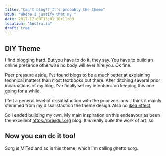 ```yaml
---
title: "Can't blog?? It's probably the theme"
stub: "Where I justify that my "
date: 2017-12-09T13:01:10+11:00
location: "Australia"
draft: true
---
```


## DIY Theme

I find blogging hard. But you have to do it, they say. You have to build an online presence otherwise no body will ever hire you. Ok fine.

Peer pressure aside, I've found blogs to be a much better at explaining technical matters than most textbooks out there.
After ditching several prior incarnations of my blog, I've finally set my intentions on keeping this one going for a while.

I felt a general level of dissatisfaction with the prior versions. I think it mainly stemmed from my dissatisfaction the theme design. Also no [ikea effect](https://en.wikipedia.org/wiki/IKEA_effect)

So I ended building my own. My main inspiration on this endeavour as been the excellent https://brandur.org blog. It is really quite the work of art. so


## Now you can do it too!

Sorg is MITed and so is this theme, which I'm calling ghetto sorg.
